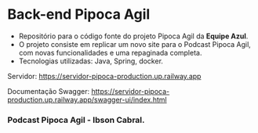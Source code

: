 # Back-end Pipoca Agil

* Repositório para o código fonte do projeto Pipoca Agil da **Equipe Azul**.
* O projeto consiste em replicar um novo site para o Podcast Pipoca Agil, com novas funcionalidades e uma repaginada completa.
* Tecnologias utilizadas: Java, Spring, docker.

Servidor: https://servidor-pipoca-production.up.railway.app

Documentação Swagger: https://servidor-pipoca-production.up.railway.app/swagger-ui/index.html
### Podcast Pipoca Agil - Ibson Cabral.
